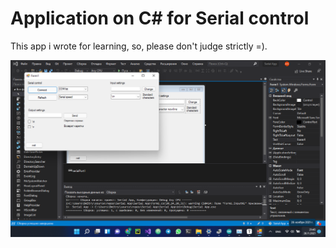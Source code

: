 # 		Application on C# for Serial control

This app i wrote for learning, so, please don't judge strictly =).

![screenshot.png](pictures/screenshot.png)

